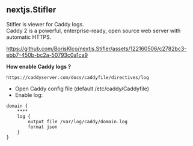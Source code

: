 ## nextjs.Stifler

Stifler is viewer for Caddy logs.\
Caddy 2 is a powerful, enterprise-ready, open source web server with automatic HTTPS. 

https://github.com/BorisKlco/nextjs.Stifler/assets/122160506/c2782bc3-ebb7-450b-bc2a-50793c0a1ca9

**How enable Caddy logs ?**

`https://caddyserver.com/docs/caddyfile/directives/log`
- Open Caddy config file (default /etc/caddy/Caddyfile)
- Enable log:
```
domain {
    ****
    log {
        output file /var/log/caddy/domain.log
        format json
    }
}
```
